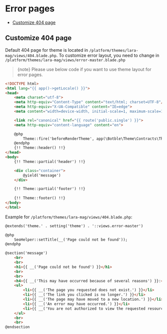# Error pages

- [Customize 404 page](#customize-404-page)

<a name="customize-404-page"></a>
## Customize 404 page

Default 404 page for theme is located in `/platform/themes/lara-mag/views/404.blade.php`.
To customize error layout, you need to change in `/platform/themes/lara-mag/views/error-master.blade.php`

> {note} Please use below code if you want to use theme layout for error pages.

```html
<!DOCTYPE html>
<html lang="{{ app()->getLocale() }}">
<head>
    <meta charset="utf-8">
    <meta http-equiv="Content-Type" content="text/html; charset=UTF-8"/>
    <meta http-equiv="X-UA-Compatible" content="IE=edge">
    <meta content="width=device-width, initial-scale=1, maximum-scale=1, user-scalable=no" name="viewport">

    <link rel="canonical" href="{{ route('public.single') }}">
    <meta http-equiv="content-language" content="en">

    @php
        Theme::fire('beforeRenderTheme', app(\Botble\Theme\Contracts\Theme::class));
    @endphp
    {!! Theme::header() !!}
</head>
<body>
    {!! Theme::partial('header') !!}

    <div class="container">
        @yield('message')
    </div>

    {!! Theme::partial('footer') !!}
    
    {!! Theme::footer() !!}
</body>
</html>
```

Example for `/platform/themes/lara-mag/views/404.blade.php`:

```html
@extends('theme.' . setting('theme') . '::views.error-master')

@php
    SeoHelper::setTitle(__('Page could not be found'));
@endphp

@section('message')
    <br>
    <br>
    <h1>{{ __('Page could not be found') }}</h1>
    <br>
    <br>
    <h4>{{ __('This may have occurred because of several reasons') }}:</h4>
    <ul>
        <li>{{ __('The page you requested does not exist.') }}</li>
        <li>{{ __('The link you clicked is no longer.') }}</li>
        <li>{{ __('The page may have moved to a new location.') }}</li>
        <li>{{ __('An error may have occurred.') }}</li>
        <li>{{ __('You are not authorized to view the requested resource.') }}</li>
    </ul>
    <br>
    <br>
@endsection

```

